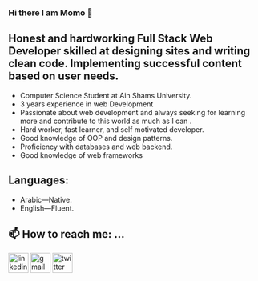 ### Hi there I am Momo 👋


## Honest and hardworking Full Stack Web Developer skilled at designing sites and writing clean code. Implementing successful content based on user needs.


-   Computer Science Student at Ain Shams University.
-   3 years experience in web Development 
-   Passionate about web development and always seeking for learning more and contribute to this world as much as I can .
-   Hard worker, fast learner, and self motivated developer.
-   Good knowledge of OOP and design patterns.
-   Proficiency with databases and web backend.
-   Good knowledge of web frameworks 

## Languages:
- Arabic—Native.
- English—Fluent.

## 📫 How to reach me: ...
[<img src='https://cdn.jsdelivr.net/npm/simple-icons@3.0.1/icons/linkedin.svg' alt='linkedin' height='40'>](https://www.linkedin.com/in/mohamed-mostafa-1413b9201/) [<img src='https://cdn.jsdelivr.net/npm/simple-icons@3.0.1/icons/gmail.svg' alt='gmail' height='40'>](mohamedmostafacs600@gmail.com‬) <img src='https://cdn.jsdelivr.net/npm/simple-icons@3.0.1/icons/twitter.svg' alt='twitter' height='40'>

<!-- ![Momo's GitHub stats](https://github-readme-stats.vercel.app/api?username=mohamedmostafa13&show_icons=true&theme=radical)

[![Top Langs](https://github-readme-stats.vercel.app/api/top-langs/?username=mohamedmostafa13&layout=compact)](https://github.com/anuraghazra/github-readme-stats)

